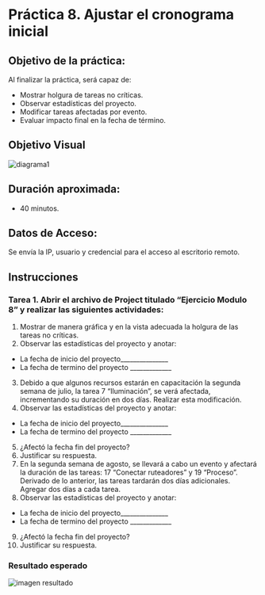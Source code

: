 # Práctica 8. Ajustar el cronograma inicial

## Objetivo de la práctica:
Al finalizar la práctica, será capaz de:
- Mostrar holgura de tareas no críticas.
- Observar estadísticas del proyecto.
- Modificar tareas afectadas por evento.
- Evaluar impacto final en la fecha de término.

## Objetivo Visual 

![diagrama1](../images/8.1.jpg)

## Duración aproximada:
- 40 minutos.

## Datos de Acceso:
Se envía la IP, usuario y credencial para el acceso al escritorio remoto.

## Instrucciones 
### Tarea 1. Abrir el archivo de Project titulado “Ejercicio Modulo 8” y realizar las siguientes actividades:
1.	Mostrar de manera gráfica y en la vista adecuada la holgura de las tareas no críticas.
2.	Observar las estadísticas del proyecto y anotar:
- La fecha de inicio del proyecto_______________
- La fecha de termino del proyecto _____________
3.	Debido a que algunos recursos estarán en capacitación la segunda semana de julio, la tarea 7 “Iluminación”, se verá afectada, incrementando su duración en dos días. Realizar esta modificación.
4.	Observar las estadísticas del proyecto y anotar:
-	La fecha de inicio del proyecto_______________
-	La fecha de termino del proyecto _____________
5.	¿Afectó la fecha fin del proyecto?
6.	Justificar su respuesta.
7.	En la segunda semana de agosto, se llevará a cabo un evento y afectará la duración de las tareas:  17 “Conectar ruteadores” y 19 “Proceso”. Derivado de lo anterior, las tareas tardarán dos días adicionales. Agregar dos días a cada tarea.
8.	Observar las estadísticas del proyecto y anotar:
-	La fecha de inicio del proyecto_______________
-	La fecha de termino del proyecto _____________
9. ¿Afectó la fecha fin del proyecto?
10.	Justificar su respuesta.

### Resultado esperado

![imagen resultado](../images/8.2.jpg)
